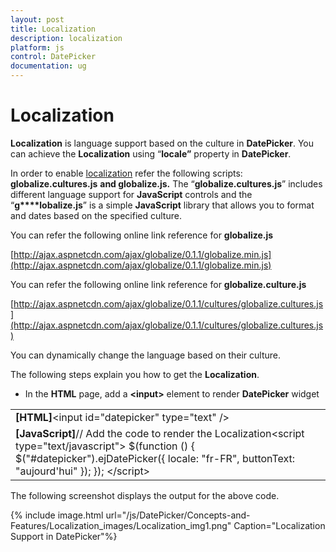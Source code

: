 ```yaml
---
layout: post
title: Localization
description: localization
platform: js
control: DatePicker
documentation: ug
---
```


# Localization

**Localization** is language support based on the culture in **DatePicker**. You can achieve the **Localization** using “**locale”** property in **DatePicker**.

In order to enable [localization](http://help.syncfusion.com/ug/js/default.htm) refer the following scripts: **globalize.cultures.js** **and globalize.js.** The “**globalize.cultures.js**” includes different language support for **JavaScript** controls and the “**g****lobalize.js**” is a simple **JavaScript** library that allows you to format and dates based on the specified culture.

You can refer the following online link reference for **globalize.js**

[http://ajax.aspnetcdn.com/ajax/globalize/0.1.1/globalize.min.js](http://ajax.aspnetcdn.com/ajax/globalize/0.1.1/globalize.min.js)

You can refer the following online link reference for **globalize.culture.js**

[http://ajax.aspnetcdn.com/ajax/globalize/0.1.1/cultures/globalize.cultures.js](http://ajax.aspnetcdn.com/ajax/globalize/0.1.1/cultures/globalize.cultures.js)

You can dynamically change the language based on their culture.

The following steps explain you how to get the **Localization**.

* In the **HTML** page, add a **&lt;input&gt;** element to render **DatePicker** widget

<table>
<tr>
<td>
<b>[HTML]</b>&lt;input id="datepicker" type="text" /&gt;</td></tr>
<tr>
<td>
<b>[JavaScript]</b>// Add the code to render the Localization&lt;script type="text/javascript"&gt;        $(function () {            $("#datepicker").ejDatePicker({                locale: "fr-FR",                buttonText: "aujourd'hui"            });        });    &lt;/script&gt;</td></tr>
</table>
The following screenshot displays the output for the above code.

{% include image.html url="/js/DatePicker/Concepts-and-Features/Localization_images/Localization_img1.png" Caption="Localization Support in DatePicker"%}

